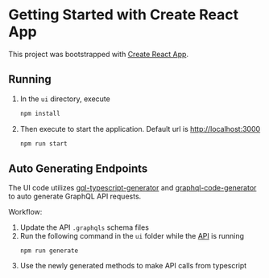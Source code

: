 # Getting Started with Create React App

This project was bootstrapped with [Create React App](https://github.com/facebook/create-react-app).

## Running

1. In the `ui` directory, execute
    ```bash
    npm install
    ```
1. Then execute to start the application. Default url is [http://localhost:3000](http://localhost:3000)
    ```bash
    npm run start
    ```

## Auto Generating Endpoints

The UI code utilizes [gql-typescript-generator](https://github.com/TheBrainFamily/gql-typescript-generator) and [graphql-code-generator](https://github.com/dotansimha/graphql-code-generator) to auto generate GraphQL API requests.

Workflow:

1. Update the API `.graphqls` schema files
1. Run the following command in the `ui` folder while the [API](../api/README.md) is running
    ```
    npm run generate
    ```
1. Use the newly generated methods to make API calls from typescript
